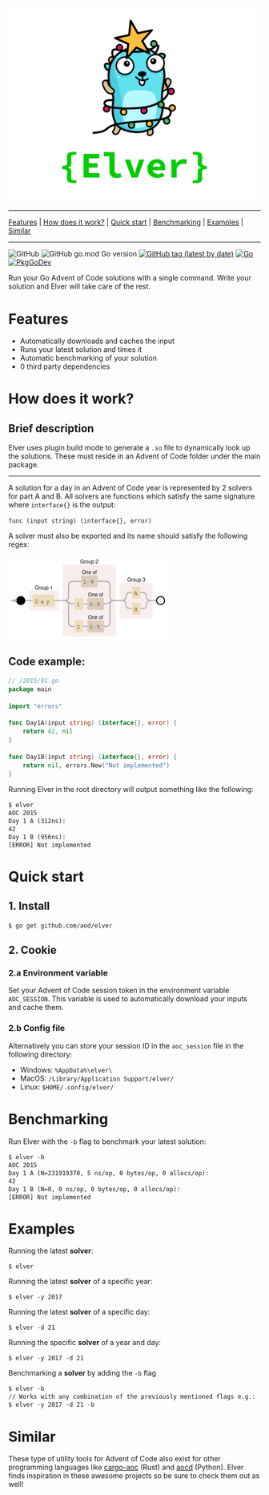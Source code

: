 ![](./elver.png)

---

[Features](#features)
| [How does it work?](#how-does-it-work)
| [Quick start](#quick-start)
| [Benchmarking](#benchmarking)
| [Examples](#examples)
| [Similar](#similar)

---

![GitHub](https://img.shields.io/github/license/aod/elver)
![GitHub go.mod Go version](https://img.shields.io/github/go-mod/go-version/aod/elver)
[![GitHub tag (latest by date)](https://img.shields.io/github/v/tag/aod/elver)](https://github.com/aod/elver/releases)
[![Go](https://github.com/aod/elver/workflows/Go/badge.svg)](https://github.com/aod/elver/actions?query=workflow%3AGo)
[![PkgGoDev](https://pkg.go.dev/badge/github.com/aod/elver)](https://pkg.go.dev/github.com/aod/elver?tab=overview)

Run your Go Advent of Code solutions with a single command.
Write your solution and Elver will take care of the rest.

# Features

- Automatically downloads and caches the input
- Runs your latest solution and times it
- Automatic benchmarking of your solution
- 0 third party dependencies

# How does it work?

## Brief description

Elver uses plugin build mode to generate a `.so` file to dynamically look up the solutions.
These must reside in an Advent of Code folder under the main package.

---

A solution for a day in an Advent of Code year is represented by 2 solvers for part A and B.
All solvers are functions which satisfy the same signature where `interface{}` is the output:

`func (input string) (interface{}, error)`

A solver must also be exported and its name should satisfy the following regex:

[![](./solver.png)](https://www.debuggex.com/r/qLNz3M9BRYWaO6A3)

## Code example:

```go
// /2015/01.go
package main

import "errors"

func Day1A(input string) (interface{}, error) {
    return 42, nil
}

func Day1B(input string) (interface{}, error) {
    return nil, errors.New("Not implemented")
}
```

Running Elver in the root directory will output something like the following:

```console
$ elver
AOC 2015
Day 1 A (312ns):
42
Day 1 B (956ns):
[ERROR] Not implemented
```

# Quick start

## 1. Install


```console
$ go get github.com/aod/elver
```

## 2. Cookie

### 2.a Environment variable

Set your Advent of Code session token in the environment variable `AOC_SESSION`.
This variable is used to automatically download your inputs and cache them.

### 2.b Config file

Alternatively you can store your session ID in the `aoc_session` file in the
following directory:

- Windows: `%AppData%\elver\`
- MacOS: `/Library/Application Support/elver/`
- Linux: `$HOME/.config/elver/`

# Benchmarking

Run Elver with the `-b` flag to benchmark your latest solution:

```console
$ elver -b
AOC 2015
Day 1 A (N=231919370, 5 ns/op, 0 bytes/op, 0 allocs/op):
42
Day 1 B (N=0, 0 ns/op, 0 bytes/op, 0 allocs/op):
[ERROR] Not implemented
```

# Examples

Running the latest **solver**:

```console
$ elver
```

Running the latest **solver** of a specific year:

```console
$ elver -y 2017
```

Running the latest **solver** of a specific day:

```console
$ elver -d 21
```

Running the specific **solver** of a year and day:

```console
$ elver -y 2017 -d 21
```

Benchmarking a **solver** by adding the `-b` flag

```console
$ elver -b
// Works with any combination of the previously mentioned flags e.g.:
$ elver -y 2017 -d 21 -b
```

# Similar

These type of utility tools for Advent of Code also exist for other programming languages like
[cargo-aoc](https://github.com/gobanos/cargo-aoc)
(Rust)
and
[aocd](https://github.com/wimglenn/advent-of-code-data)
(Python).
Elver finds inspiration in these awesome projects so be sure to check them out as well!
